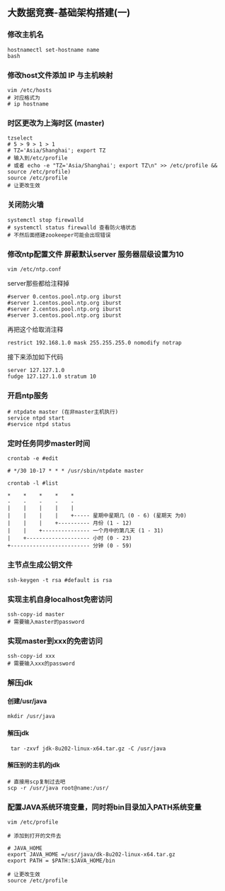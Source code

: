 ## 大数据竞赛-基础架构搭建(一)



### 修改主机名 

```shell
hostnamectl set-hostname name
bash
```



###  修改host文件添加 IP 与主机映射

```shell
vim /etc/hosts
# 对应格式为
# ip hostname
```



###  时区更改为上海时区 (master)

```shell
tzselect
# 5 > 9 > 1 > 1
# TZ='Asia/Shanghai'; export TZ
# 输入到/etc/profile
# 或者 echo -e "TZ='Asia/Shanghai'; export TZ\n" >> /etc/profile && source /etc/profile)
source /etc/profile
# 让更改生效
```



### 关闭防火墙

```shell
systemctl stop firewalld 
# systemctl status firewalld 查看防火墙状态
# 不然后面搭建zookeeper可能会出现错误
```





### 修改ntp配置文件 屏蔽默认server 服务器层级设置为10

```shell
vim /etc/ntp.conf
```



server那些都给注释掉

``` shell
#server 0.centos.pool.ntp.org iburst
#server 1.centos.pool.ntp.org iburst
#server 2.centos.pool.ntp.org iburst
#server 3.centos.pool.ntp.org iburst
```

再把这个给取消注释

```shell
restrict 192.168.1.0 mask 255.255.255.0 nomodify notrap

```

接下来添加如下代码

```shell
server 127.127.1.0
fudge 127.127.1.0 stratum 10
```





### 开启ntp服务

```shell
# ntpdate master (在非master主机执行)
service ntpd start
#service ntpd status
```



### 定时任务同步master时间

```shell
crontab -e #edit

# */30 10-17 * * * /usr/sbin/ntpdate master

crontab -l #list
```



```shell
*    *    *    *    *
-    -    -    -    -
|    |    |    |    |
|    |    |    |    +----- 星期中星期几 (0 - 6) (星期天 为0)
|    |    |    +---------- 月份 (1 - 12) 
|    |    +--------------- 一个月中的第几天 (1 - 31)
|    +-------------------- 小时 (0 - 23)
+------------------------- 分钟 (0 - 59)
```



###  主节点生成公钥文件

```shell
ssh-keygen -t rsa #default is rsa
```



### 实现主机自身localhost免密访问

```shell
ssh-copy-id master
# 需要输入master的password
```



### 实现master到xxx的免密访问

````shell
ssh-copy-id xxx
# 需要输入xxx的password
````



### 解压jdk



#### 创建/usr/java

```shell
mkdir /usr/java
```



#### 解压jdk

```shell
 tar -zxvf jdk-8u202-linux-x64.tar.gz -C /usr/java 
```



#### 解压别的主机的jdk

```shell
# 直接用scp复制过去吧
scp -r /usr/java root@name:/usr/
```



### 配置JAVA系统环境变量，同时将bin目录加入PATH系统变量

```shell
vim /etc/profile

# 添加到打开的文件去

# JAVA_HOME
export JAVA_HOME =/usr/java/dk-8u202-linux-x64.tar.gz
export PATH = $PATH:$JAVA_HOME/bin

# 让更改生效
source /etc/profile
```

